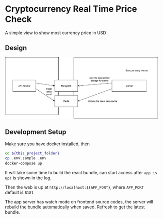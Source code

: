 # Cryptocurrency Real Time Price Check

A simple view to show most currency price in USD

## Design

![Design](design.png)

## Development Setup

Make sure you have docker installed, then

```bash
cd ${this_project_folder}
cp .env.sample .env
docker-compose up
```

It will take some time to build the react bundle, can start access after `app is up!` is shown in the log.

Then the web is up at `http://localhost:${APP_PORT}`, where `APP_PORT` default is `8181`

The app server has watch mode on frontend source codes, the server will rebuild the bundle automatically when saved. Refresh to get the latest bundle.

